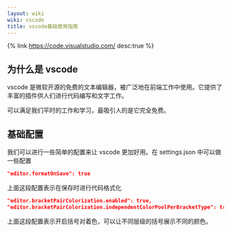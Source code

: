 ```yaml
---
layout: wiki
wiki: vscode
title: vscode基础使用指南
---
```


{% link https://code.visualstudio.com/ desc:true %}

## 为什么是 vscode

vscode 是微软开源的免费的文本编辑器，被广泛地在前端工作中使用。它提供了丰富的插件供人们进行代码编写和文字工作。

可以满足我们平时的工作和学习，最吸引人的是它完全免费。

## 基础配置

我们可以进行一些简单的配置来让 vscode 更加好用。在 settings.json 中可以做一些配置

```json
"editor.formatOnSave": true
```

上面这段配置表示在保存时进行代码格式化

```json
"editor.bracketPairColorization.enabled": true,
"editor.bracketPairColorization.independentColorPoolPerBracketType": true
```

上面这段配置表示开启括号对着色，可以让不同层级的括号展示不同的颜色。

